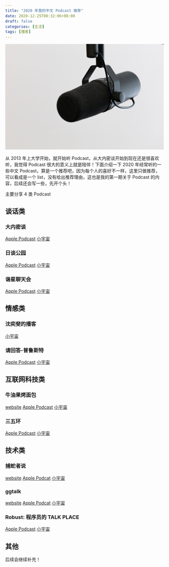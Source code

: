 ```yaml
---
title: "2020 年我的中文 Podcast 推荐"
date: 2020-12-25T00:32:06+08:00
draft: false
categories: [生活]
tags: [播客]
---
```


![podcast_list](/images/my_2020_podacat_list.jpg)

从 2013 年上大学开始，就开始听 Podcast，从大内密谈开始到现在还是很喜欢听，我觉得 Podcast 很大的意义上就是陪伴！下面介绍一下 2020 年经常听的一些中文 Podcast，算是一个推荐吧，因为每个人的喜好不一样，这里只做推荐，可以看成是一个 list，没有给出推荐理由，这也是我的第一期关于 Podcast 的内容，后续还会写一些，先开个头！

<!--more-->

主要分享 4 类 Podcast

## 谈话类

### 大内密谈

[Apple Podcast](https://podcasts.apple.com/cn/podcast/%E5%A4%A7%E5%86%85%E5%AF%86%E8%B0%88/id657765158) [小宇宙](https://www.xiaoyuzhoufm.com/podcast/5e3bdf08418a84a046fb556c)

### 日谈公园

[Apple Podcast](https://podcasts.apple.com/cn/podcast/%E6%97%A5%E8%B0%88%E5%85%AC%E5%9B%AD/id1166949390) [小宇宙](https://www.xiaoyuzhoufm.com/podcast/5e7c9b84418a84a0461cd10d)

### 谐星聊天会

[Apple Podcast](https://podcasts.apple.com/cn/podcast/%E8%B0%90%E6%98%9F%E8%81%8A%E5%A4%A9%E4%BC%9A/id1488080680) [小宇宙](https://www.xiaoyuzhoufm.com/podcast/5e280fa7418a84a0461f912b)

## 情感类

### 沈奕斐的播客

[小宇宙](https://www.xiaoyuzhoufm.com/podcast/5f4e170c9504bbdb77566a19)

### 请回答-普鲁斯特

[Apple Podcast](https://podcasts.apple.com/cn/podcast/%E8%AF%B7%E5%9B%9E%E7%AD%94-%E6%99%AE%E9%B2%81%E6%96%AF%E7%89%B9-the-proust-questionnaire-for-you-podcast/id1479643795) [小宇宙](https://www.xiaoyuzhoufm.com/podcast/5e313ebf418a84a046f6ec7d)



## 互联网科技类

### 牛油果烤面包

[website](https://avocadotoast.live/) [Apple Podcast](https://podcasts.apple.com/cn/podcast/id1520154407) [小宇宙](https://www.xiaoyuzhoufm.com/podcast/5e7c8b2b418a84a046e3ecbc)

### 三五环

[Apple Podcast](https://podcasts.apple.com/cn/podcast/%E4%B8%89%E4%BA%94%E7%8E%AF/id1475113228) [小宇宙](https://www.xiaoyuzhoufm.com/podcast/5e280fab418a84a0461faa3c)

## 技术类

### 捕蛇者说

[website](https://pythonhunter.org/) [Apple Podcat](https://podcasts.apple.com/cn/podcast/%E6%8D%95%E8%9B%87%E8%80%85%E8%AF%B4/id1471299491) [小宇宙](https://www.xiaoyuzhoufm.com/podcast/5e33971f418a84a04629b42e)

### ggtalk

[website](https://talk.swift.gg/) [Apple Podcat](https://podcasts.apple.com/cn/podcast/ggtalk/id1440443653) [小宇宙](https://www.xiaoyuzhoufm.com/podcast/5e280fac418a84a0461faeea)

### Robust: 程序员的 TALK PLACE

[Apple Podcast](https://podcasts.apple.com/cn/podcast/robust-%E7%A8%8B%E5%BA%8F%E5%91%98%E7%9A%84-talk-place/id1502792444?i=1000503024204) [小宇宙](https://www.xiaoyuzhoufm.com/podcast/5e7c74e5418a84a046a1f26c)

## 其他

后续会继续补充！
